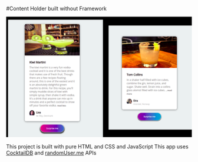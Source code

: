 #Content Holder built without Framework

![Content Holder built with HTML, CSS and javaScript](./cocktail.png)

This project is built with pure HTML and CSS and JavaScript
This app uses [CocktailDB](https://www.thecocktaildb.com/api.php) and [randomUser.me](https://randomuser.me/) APIs
